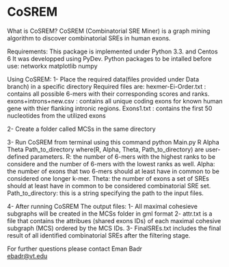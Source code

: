 # CoSREM

What is CoSREM?
CoSREM (Combinatorial SRE Miner) is a graph mining algorithm 
to discover combinatorial SREs in human exons. 

Requirements:
This package is implemented under Python 3.3. and Centos 6
It was developped using PyDev.
Python packages to be intalled before use:
networkx
matplotlib
numpy

Using CoSREM:
1- Place the required data(files provided under Data branch) in a specific directory
   Required files are:
	  hexmer-Ei-Order.txt : contains all possible 6-mers with their corresponding scores and ranks.
	  exons+introns+new.csv : contains all unique coding exons for known human gene with thier flanking intronic regions.
	  Exons1.txt : contains the first 50 nucleotides from the utilized exons

2- Create a folder called MCSs in the same directory

3- Run CoSREM from terminal using this command
   python Main.py R Alpha Theta Path_to_directory
   where(R, Alpha, Theta, Path_to_directory) are user-defined parameters.
	 R: the number of 6-mers with the highest ranks to be considere and the number of 6-mers with the lowest ranks as well.
	 Alpha: the number of exons that two 6-mers should at least have in common to be considered one longer k-mer.
	 Theta: the number of exons a set of SREs should at least have in common to be considered combinatorial SRE set.   
	 Path_to_directory: this is a string specifying the path to the input files.

4- After running CoSREM
   The output files:
	  1- All maximal cohesieve subgraphs will be created in the MCSs folder in gml format
	  2- attr.txt is a file that contains the attribues (shared exons IDs) of each maximal cohesive subgraph (MCS) ordered by         the MCS IDs.
	  3- FinalSREs.txt includes the final result of all identified combinatorial SREs after the filtering stage.   
 
For further questions please contact 
  Eman Badr  
  ebadr@vt.edu




